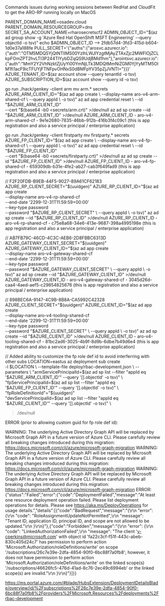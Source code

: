 Commands issues during working sessions between RedHat and CloudFit to get the ARO-RP running locally on MacOS

PARENT_DOMAIN_NAME=osadev.cloud
PARENT_DOMAIN_RESOURCEGROUP=dns
SECRET_SA_ACCOUNT_NAME=rharosecretscf2
ADMIN_OBJECT_ID="$(az ad group show -g 'Azure Red Hat OpenShift MSFT Engineering' --query objectId -o tsv)"
echo $ADMIN_OBJECT_ID --> 2fdb57d4-3fd3-415d-b604-1d0e37a188fe
PULL_SECRET='{"auths":{"arosvc.azurecr.io":{"auth":"OTM5MDQ5YjQtNTllMS00YzlhLWJlYzgtMjAyZTAxZjc2MWFlOjZCLkpFOmZPT2hvLTI3P244TlYybDZqQS9UdjBMd1hm"},"arointsvc.azurecr.io":{"auth":"MmY2Y2VhNzktZjUyYi00YmNjLTk3MDQtMmNiZGM0YjYyMTM5OlM1fi1acF9icTFUYjFTNFpvOHNxS0dBMFpYV35pZjJVNTI="}}}'
AZURE_TENANT_ID=$(az account show --query tenantId -o tsv)
AZURE_SUBSCRIPTION_ID=$(az account show --query id -o tsv)

go run ./hack/genkey -client arm
mv arm.* secrets
AZURE_ARM_CLIENT_ID="$(az ad app create \
 --display-name aro-v4-arm-shared-cf \
 --query appId \
 -o tsv)"
az ad app credential reset \
 --id "$AZURE_ARM_CLIENT_ID" \
 --cert "$(base64 -b0 <secrets/arm.crt)" >/dev/null  
az ad sp create --id "$AZURE_ARM_CLIENT_ID" >/dev/null
AZURE_ARM_CLIENT_ID - aro-v4-arm-shared-cf - 9e1e2680-7835-46bb-912b-416b3f4c09c1 (this is app registration and also a service principal / enterprise application)

go run ./hack/genkey -client firstparty
mv firstparty.* secrets
AZURE_FP_CLIENT_ID="$(az ad app create \
 --display-name aro-v4-fp-shared-cf \
 --query appId \
 -o tsv)"
az ad app credential reset \
 --id "$AZURE_FP_CLIENT_ID" \
 --cert "$(base64 -b0 <secrets/firstparty.crt)" >/dev/null
az ad sp create --id "$AZURE_FP_CLIENT_ID" >/dev/null
AZURE_FP_CLIENT_ID - aro-v4-fp-shared-cf - 659309db-b31e-4fe2-ab27-cab3f649fad9 (this is app registration and also a service principal / enterprise application)

// F2F20FDB-B9EB-44F5-9027-89A61CF62183
AZURE_RP_CLIENT_SECRET="$(uuidgen)"
AZURE_RP_CLIENT_ID="$(az ad app create \
 --display-name aro-v4-rp-shared-cf \
 --end-date '2299-12-31T11:59:59+00:00' \
 --key-type password \
 --password "$AZURE_RP_CLIENT_SECRET" \
 --query appId \
 -o tsv)"
az ad sp create --id "$AZURE_RP_CLIENT_ID" >/dev/null
AZURE_RP_CLIENT_ID - aro-v4-rp-shared-cf - c75e8a68-34e6-413e-9687-398a4995198e (this is app registration and also a service principal / enterprise application)

// AB7FB79C-46CD-4C3C-AEB6-2D8FBBC6313D
AZURE_GATEWAY_CLIENT_SECRET="$(uuidgen)"
AZURE_GATEWAY_CLIENT_ID="$(az ad app create \
 --display-name aro-v4-gateway-shared-cf \
 --end-date '2299-12-31T11:59:59+00:00' \
 --key-type password \
 --password "$AZURE_GATEWAY_CLIENT_SECRET" \
 --query appId \
 -o tsv)"
az ad sp create --id "$AZURE_GATEWAY_CLIENT_ID" >/dev/null
AZURE_GATEWAY_CLIENT_ID - aro-v4-gateway-shared-cf - 3045d26d-caa4-4aed-aef5-c29854825676 (this is app registration and also a service principal / enterprise application)

// 898BEC6A-9147-4C9B-8B8A-CA5992C42328
AZURE_CLIENT_SECRET="$(uuidgen)"
AZURE_CLIENT_ID="$(az ad app create \
 --display-name aro-v4-tooling-shared-cf \
 --end-date '2299-12-31T11:59:59+00:00' \
 --key-type password \
 --password "$AZURE_CLIENT_SECRET" \
 --query appId \
 -o tsv)"
az ad sp create --id "$AZURE_CLIENT_ID" >/dev/null
AZURE_CLIENT_ID - aro-v4-tooling-shared-cf - 81bc2ad6-3025-4b9f-8d9b-6dbe7b49d6e4 (this is app registration and also a service principal / enterprise application)

// Added ability to customize the fp role def id to avoid interferring with other subs
LOCATION=eastus
az deployment sub create \
 -l $LOCATION \
 --template-file deploy/rbac-development.json \
 --parameters \
   "armServicePrincipalId=$(az ad sp list --filter "appId eq '$AZURE_ARM_CLIENT_ID'" --query '[].objectId' -o tsv)" \
   "fpServicePrincipalId=$(az ad sp list --filter "appId eq '$AZURE_FP_CLIENT_ID'" --query '[].objectId' -o tsv)" \
   "fpRoleDefinitionId"="$(uuidgen)" \
   "devServicePrincipalId=$(az ad sp list --filter "appId eq '$AZURE_CLIENT_ID'" --query '[].objectId' -o tsv)" \
 >/dev/null

ERROR (prior to allowing custom guid for fp role def id):

WARNING: The underlying Active Directory Graph API will be replaced by Microsoft Graph API in a future version of Azure CLI. Please carefully review all breaking changes introduced during this migration: https://docs.microsoft.com/cli/azure/microsoft-graph-migration
WARNING: The underlying Active Directory Graph API will be replaced by Microsoft Graph API in a future version of Azure CLI. Please carefully review all breaking changes introduced during this migration: https://docs.microsoft.com/cli/azure/microsoft-graph-migration
WARNING: The underlying Active Directory Graph API will be replaced by Microsoft Graph API in a future version of Azure CLI. Please carefully review all breaking changes introduced during this migration: https://docs.microsoft.com/cli/azure/microsoft-graph-migration
ERROR: {"status":"Failed","error":{"code":"DeploymentFailed","message":"At least one resource deployment operation failed. Please list deployment operations for details. Please see https://aka.ms/DeployOperations for usage details.","details":[{"code":"BadRequest","message":"{\r\n  \"error\": {\r\n    \"code\": \"RoleAssignmentUpdateNotPermitted\",\r\n    \"message\": \"Tenant ID, application ID, principal ID, and scope are not allowed to be updated.\"\r\n  }\r\n}"},{"code":"Forbidden","message":"{\r\n  \"error\": {\r\n    \"code\": \"LinkedAuthorizationFailed\",\r\n    \"message\": \"The client 'v-cperkins@microsoft.com' with object id 'fa22c3cf-f51f-443c-abeb-830c405d24c7' has permission to perform action 'Microsoft.Authorization/roleDefinitions/write' on scope '/subscriptions/26c7e39e-2dfa-4854-90f0-6bc88f7a0fb8'; however, it does not have permission to perform action 'Microsoft.Authorization/roleDefinitions/write' on the linked scope(s) '/subscriptions/46626fc5-476d-41ad-8c76-2ec49c6994eb' or the linked scope(s) are invalid.\"\r\n  }\r\n}"}]}}

https://ms.portal.azure.com/#blade/HubsExtension/DeploymentDetailsBlade/overview/id/%2Fsubscriptions%2F26c7e39e-2dfa-4854-90f0-6bc88f7a0fb8%2Fproviders%2FMicrosoft.Resources%2Fdeployments%2Frbac-development

